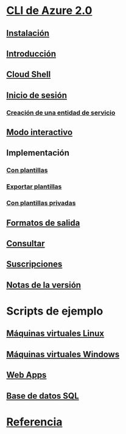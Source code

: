 # [CLI de Azure 2.0](overview.md)
## [Instalación](install-azure-cli.md)
## [Introducción](get-started-with-azure-cli.md)
## [Cloud Shell](/azure/cloud-shell/overview)
## [Inicio de sesión](authenticate-azure-cli.md)
### [Creación de una entidad de servicio](create-an-azure-service-principal-azure-cli.md)
## [Modo interactivo](interactive-azure-cli.md)
## Implementación
### [Con plantillas](/azure/azure-resource-manager/resource-group-template-deploy-cli?toc=%2fcli%2fazure%2ftoc.json&bc=%2fcli%2fazure%2fbreadcrumb%2ftoc.json)
### [Exportar plantillas](/azure/azure-resource-manager/resource-manager-export-template-cli?toc=%2fcli%2fazure%2ftoc.json&bc=%2fcli%2fazure%2fbreadcrumb%2ftoc.json)
### [Con plantillas privadas](/azure-resource-manager/resource-manager-cli-sas-token?toc=%2fcli%2fazure%2ftoc.json&bc=%2fcli%2fazure%2fbreadcrumb%2ftoc.json)
## [Formatos de salida](format-output-azure-cli.md)
## [Consultar](query-azure-cli.md)
## [Suscripciones](manage-azure-subscriptions-azure-cli.md)
## [Notas de la versión](release-notes-azure-cli.md)
# Scripts de ejemplo
## [Máquinas virtuales Linux](/azure/virtual-machines/linux/cli-samples?toc=%2fcli%2fazure%2ftoc.json&bc=%2fcli%2fazure%2fbreadcrumb%2ftoc.json)
## [Máquinas virtuales Windows](/azure/virtual-machines/windows/cli-samples?toc=%2fcli%2fazure%2ftoc.json&bc=%2fcli%2fazure%2fbreadcrumb%2ftoc.json)
## [Web Apps](/azure/app-service-web/app-service-cli-samples?toc=%2fcli%2fazure%2ftoc.json&bc=%2fcli%2fazure%2fbreadcrumb%2ftoc.json)
## [Base de datos SQL](/azure/sql-database/sql-database-cli-samples?toc=%2fcli%2fazure%2ftoc.json&bc=%2fcli%2fazure%2fbreadcrumb%2ftoc.json)
# [Referencia](../docs-ref-autogen/refTOC.md)
